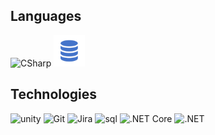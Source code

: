 ## Languages

<p align="left">  
<img alt="CSharp" width="50px" src="https://miro.medium.com/max/594/1*ymVNbsdd7KxHXHC4-LP7kw.png" />
<img alt="SQL" width="50px" src="https://raw.githubusercontent.com/github/explore/80688e429a7d4ef2fca1e82350fe8e3517d3494d/topics/sql/sql.png" />




## Technologies

![unity](https://i.imgur.com/cNdc0yF.png)
<img alt="Git" width="50px" src="https://camo.githubusercontent.com/5c6a8ecf43c233e8f58f996816ecf95d5010d1ea5d2f91ccc80322d7ddbf956e/68747470733a2f2f696d672e69636f6e73382e636f6d2f636f6c6f722f33352f3030303030302f6769742e706e67" />
<img alt="Jira" width="50px" src="https://user-images.githubusercontent.com/75356122/143898585-a42c0d52-a3c8-4733-aff7-83b601c88939.png" />
<img alt="sql" width="50px" src="https://user-images.githubusercontent.com/54549934/93969039-95deaf00-fd88-11ea-892a-cce00b080482.png" />
<img alt=".NET Core" width="50px" src="https://user-images.githubusercontent.com/75356122/143899731-00e14981-690d-4e17-b0c0-473a75400124.png" />
<img alt=".NET" width="50px" src="https://user-images.githubusercontent.com/75356122/143899241-35702ca7-1b63-4ef6-9561-20b0d5a75b59.png" />

